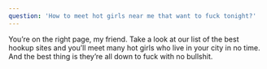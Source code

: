 ```yaml
---
question: 'How to meet hot girls near me that want to fuck tonight?'
---
```


You’re on the right page, my friend. Take a look at our list of the best hookup sites and you’ll meet many hot girls who live in your city in no time. And the best thing is they’re all down to fuck with no bullshit.
